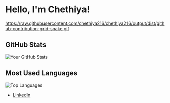 # Hello, I'm Chethiya!

https://raw.githubusercontent.com/chethiya216/chethiya216/output/dist/github-contribution-grid-snake.gif

## GitHub Stats

![Your GitHub Stats](https://github-readme-stats.vercel.app/api?username=chethiya216&show_icons=true&theme=radical)

## Most Used Languages

![Top Languages](https://github-readme-stats.vercel.app/api/top-langs/?username=chethiya216&theme=radical&layout=compact)
<!--
**chethiya216/chethiya216** is a ✨ _special_ ✨ repository because its `README.md` (this file) appears on your GitHub profile.

Here are some ideas to get you started:

- 🔭 I’m currently working on ...
- 🌱 I’m currently learning ...
- 👯 I’m looking to collaborate on ...
- 🤔 I’m looking for help with ...
- 💬 Ask me about ...
- 📫 How to reach me: ...
- 😄 Pronouns: ...
- ⚡ Fun fact: ...
-->
- [LinkedIn](www.linkedin.com/in/chethiya-lakshan-47a16a1b6)


